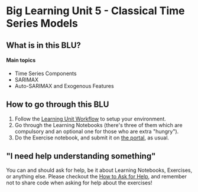 # Big Learning Unit 5 - Classical Time Series Models


## What is in this BLU?

#### Main topics

- Time Series Components
- SARIMAX
- Auto-SARIMAX and Exogenous Features

## How to go through this BLU

1. Follow the [Learning Unit Workflow](https://github.com/LDSSA/batch5-students#learning-unit-workflow) to setup your environment.
1. Go through the Learning Notebooks (there's three of them which are compulsory and an optional one for those who are extra "hungry").
1. Do the Exercise notebook, and submit it on [the portal](https://portal.lisbondatascience.org), as usual.


## "I need help understanding something"

You can and should ask for help, be it about Learning Notebooks, Exercises, or anything else. Please checkout the [How to Ask for Help](https://ldssa.github.io/wiki/Starters%20Academy%20(LDSSA)/How-to-ask-for-and-give-help/), and remember not to share code when asking for help about the exercises! 
